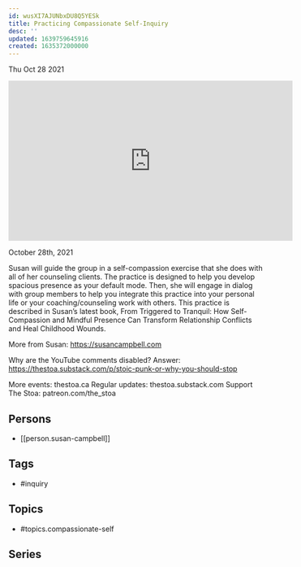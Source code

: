 ```yaml
---
id: wusXI7AJUNbxDU8Q5YESk
title: Practicing Compassionate Self-Inquiry
desc: ''
updated: 1639759645916
created: 1635372000000
---
```





Thu Oct 28 2021

<iframe width="560" height="315" src="https://www.youtube.com/embed/Fjbkg90WkgM" title="Practicing Compassionate Self-Inquiry w/ Susan Campbell" frameborder="0" allow="accelerometer; autoplay; clipboard-write; encrypted-media; gyroscope; picture-in-picture" allowfullscreen ></iframe>

October 28th, 2021

Susan will guide the group in a self-compassion exercise that she does with all of her counseling clients. The practice is designed to help you develop spacious presence as your default mode. Then, she will engage in dialog with group members to help you integrate this practice into your personal life or your coaching/counseling work with others. This practice is described in Susan’s latest book, From Triggered to Tranquil: How Self-Compassion and Mindful Presence Can Transform Relationship Conflicts and Heal Childhood Wounds.

More from Susan: https://susancampbell.com

Why are the YouTube comments disabled? Answer: https://thestoa.substack.com/p/stoic-punk-or-why-you-should-stop

More events: thestoa.ca 
Regular updates: thestoa.substack.com 
Support The Stoa: patreon.com/the_stoa

## Persons

- [[person.susan-campbell]]

## Tags

- #inquiry

## Topics

- #topics.compassionate-self

## Series



